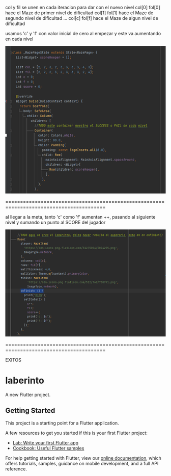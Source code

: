 
col y fil se unen en cada iteracion para dar con el nuevo nivel
  col[0] fol[0] hace el Maze de primer nivel de dificultad
  col[1] fol[1] hace el Maze de segundo nivel de dificultad
  ...
  col[c] fol[f] hace el Maze de algun nivel de dificultad


usamos 'c' y 'f' con valor inicial de cero al empezar y este va aumentando en cada nivel

![img.png](img.png)

========================================================================================

al llegar a la meta, tanto 'c' como  'f' aumentan ++, pasando al siguiente nivel
y sumando un punto al SCORE del jugador

![img_1.png](img_1.png)

========================================================================================

EXITOS

# laberinto

A new Flutter project.

## Getting Started

This project is a starting point for a Flutter application.

A few resources to get you started if this is your first Flutter project:

- [Lab: Write your first Flutter app](https://flutter.dev/docs/get-started/codelab)
- [Cookbook: Useful Flutter samples](https://flutter.dev/docs/cookbook)

For help getting started with Flutter, view our
[online documentation](https://flutter.dev/docs), which offers tutorials,
samples, guidance on mobile development, and a full API reference.
